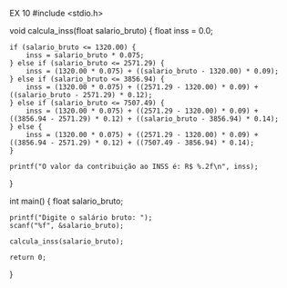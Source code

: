 EX 10 
#include <stdio.h>


void calcula_inss(float salario_bruto) {
    float inss = 0.0;

    if (salario_bruto <= 1320.00) {
        inss = salario_bruto * 0.075;
    } else if (salario_bruto <= 2571.29) {
        inss = (1320.00 * 0.075) + ((salario_bruto - 1320.00) * 0.09);
    } else if (salario_bruto <= 3856.94) {
        inss = (1320.00 * 0.075) + ((2571.29 - 1320.00) * 0.09) + ((salario_bruto - 2571.29) * 0.12);
    } else if (salario_bruto <= 7507.49) {
        inss = (1320.00 * 0.075) + ((2571.29 - 1320.00) * 0.09) + ((3856.94 - 2571.29) * 0.12) + ((salario_bruto - 3856.94) * 0.14);
    } else {
        inss = (1320.00 * 0.075) + ((2571.29 - 1320.00) * 0.09) + ((3856.94 - 2571.29) * 0.12) + ((7507.49 - 3856.94) * 0.14);
    }

    printf("O valor da contribuição ao INSS é: R$ %.2f\n", inss);
}

int main() {
    float salario_bruto;

   
    printf("Digite o salário bruto: ");
    scanf("%f", &salario_bruto);

    calcula_inss(salario_bruto);

    return 0;
}
